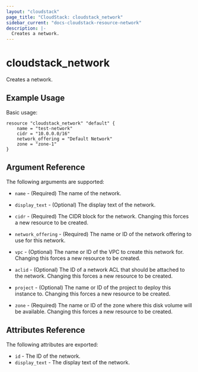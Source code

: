 ```yaml
---
layout: "cloudstack"
page_title: "CloudStack: cloudstack_network"
sidebar_current: "docs-cloudstack-resource-network"
description: |-
  Creates a network.
---
```


# cloudstack\_network

Creates a network.

## Example Usage

Basic usage:

```
resource "cloudstack_network" "default" {
    name = "test-network"
    cidr = "10.0.0.0/16"
    network_offering = "Default Network"
    zone = "zone-1"
}
```

## Argument Reference

The following arguments are supported:

* `name` - (Required) The name of the network.

* `display_text` - (Optional) The display text of the network.

* `cidr` - (Required) The CIDR block for the network. Changing this forces a new
    resource to be created.

* `network_offering` - (Required) The name or ID of the network offering to use
    for this network.

* `vpc` - (Optional) The name or ID of the VPC to create this network for. Changing
    this forces a new resource to be created.

* `aclid` - (Optional) The ID of a network ACL that should be attached to the
    network. Changing this forces a new resource to be created.

* `project` - (Optional) The name or ID of the project to deploy this
    instance to. Changing this forces a new resource to be created.

* `zone` - (Required) The name or ID of the zone where this disk volume will be
    available. Changing this forces a new resource to be created.

## Attributes Reference

The following attributes are exported:

* `id` - The ID of the network.
* `display_text` - The display text of the network.
